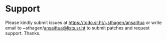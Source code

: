 # Support

Please kindly submit issues at https://todo.sr.ht/~sthagen/ansaittua or write email to ~sthagen/ansaittua@lists.sr.ht to submit patches and request support. Thanks.
